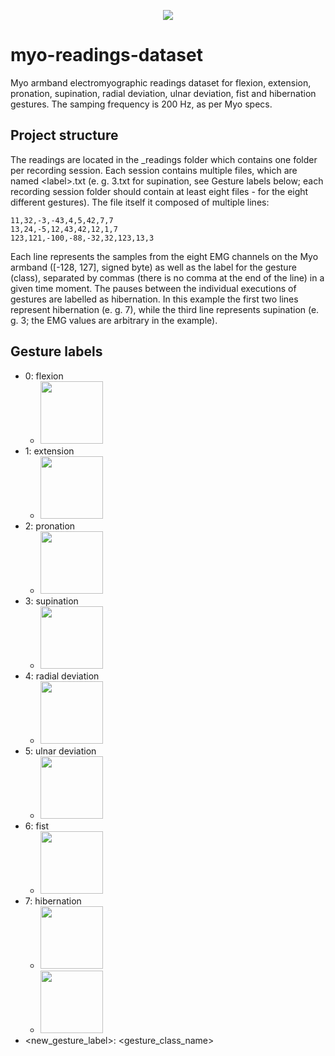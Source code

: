 <p align="center">
<img src="https://i.imgur.com/krtGcv6.png">
</p>

# myo-readings-dataset #
Myo armband electromyographic readings dataset for flexion, extension, pronation, supination, radial deviation, ulnar deviation, fist and hibernation gestures. The samping frequency is 200 Hz, as per Myo specs.

## Project structure ##
The readings are located in the _readings folder which contains one folder per recording session.
Each session contains multiple files, which are named &lt;label&gt;.txt (e. g. 3.txt for supination, see Gesture labels below; each recording session folder should contain at least eight files - for the eight different gestures).
The file itself it composed of multiple lines:

    11,32,-3,-43,4,5,42,7,7
    13,24,-5,12,43,42,12,1,7
    123,121,-100,-88,-32,32,123,13,3
	
Each line represents the samples from the eight EMG channels on the Myo armband ([-128, 127], signed byte) as well as the label for the gesture (class), separated by commas (there is no comma at the end of the line) in a given time moment. The pauses between the individual executions of gestures are labelled as hibernation. In this example the first two lines represent hibernation (e. g. 7), while the third line represents supination (e. g. 3; the EMG values are arbitrary in the example).

## Gesture labels ##
* 0: flexion
	* <img height="100" src="https://i.imgur.com/w56CXjb.jpg">
* 1: extension
	* <img height="100" src="https://i.imgur.com/vWoPmeW.jpg">
* 2: pronation
	* <img height="100" src="https://i.imgur.com/BAmN4af.jpg">
* 3: supination
	* <img height="100" src="https://i.imgur.com/p1G5uSI.jpg">
* 4: radial deviation
	* <img height="100" src="https://i.imgur.com/K5r091U.jpg">
* 5: ulnar deviation
	* <img height="100" src="https://i.imgur.com/cthd22A.jpg">
* 6: fist
	* <img height="100" src="https://i.imgur.com/zOTmjSb.jpg">
* 7: hibernation
	* <img height="100" src="https://i.imgur.com/LEv7vFR.jpg">
	* <img height="100" src="https://i.imgur.com/pCvJGau.jpg">
* <new_gesture_label>: <gesture_class_name>

